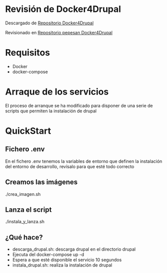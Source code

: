 # Revisión de Docker4Drupal

Descargado de [Repositorio Docker4Drupal](https://github.com/wodby/docker4drupal)

Revisionado en [Repositorio pepesan Docker4Drupal](https://github.com/pepesan/docker4drupal)

# Requisitos
* Docker
* docker-compose
# Arraque de los servicios
El proceso de arranque se ha modificado para disponer de una serie de scripts que permiten la instalación de drupal
# QuickStart
## Fichero .env
En el fichero .env tenemos la variables de entorno que definen la instalación del entorno de desarrollo, revísalo para que esté todo correcto
## Creamos las imágenes
./crea_imagen.sh
## Lanza el script
./instala_y_lanza.sh
## ¿Qué hace?
* descarga_drupal.sh: descarga drupal en el directorio drupal
* Ejecuta del docker-compose up -d
* Espera a que esté disponible el servicio 10 segundos
* instala_drupal.sh: realiza la instalación de drupal 

